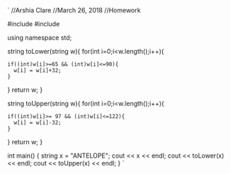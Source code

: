 `
//Arshia Clare
//March 26, 2018
//Homework

#include <iostream>
#include <string>

using namespace std;

string toLower(string w){
  for(int i=0;i<w.length();i++){
    
    if((int)w[i]>=65 && (int)w[i]<=90){
      w[i] = w[i]+32;
    }
  }
  return w;
}

string toUpper(string w){
  for(int i=0;i<w.length();i++){
    
    if((int)w[i]>= 97 && (int)w[i]<=122){
      w[i] = w[i]-32;
    }
  }
  return w;
}

int main() {
  string x = "ANTELOPE";
  cout << x << endl;
  cout << toLower(x) << endl;
  cout << toUpper(x) << endl;
}
`
